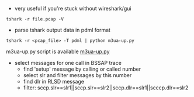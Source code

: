 * very useful if you're stuck without wireshark/gui
```
tshark -r file.pcap -V 
```
* parse tshark output data in pdml format 
```
tshark -r <pcap_file> -T pdml | python m3ua-up.py
```
m3ua-up.py script is available [m3ua-up.py](https://github.com/ownport/my-notes/blob/master/telecom/scripts/m3ua-up.py)

* select messages for one call in BSSAP trace
  - find 'setup' message by calling or called number 
  - select slr and filter messages by this number 
  - find dlr in RLSD message
  - filter: sccp.slr==slr1||sccp.slr==slr2||sccp.dlr==slr1||scccp.dlr==slr2